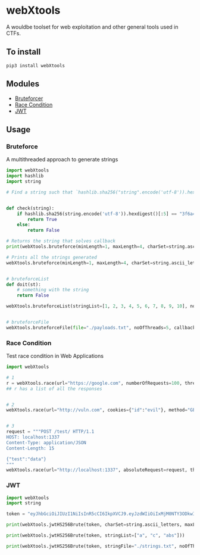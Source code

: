 # webXtools

A wouldbe toolset for web exploitation and other general tools used in CTFs. 

## To install

`pip3 install webXtools`


## Modules

* [Bruteforcer](#bruteforce)
* [Race Condition](#race-condition)
* [JWT](#jwt)

## Usage

### Bruteforce
A multithreaded approach to generate strings

```py
import webXtools
import hashlib
import string

# Find a string such that `hashlib.sha256("string".encode('utf-8')).hexdigest()[:5]` returns `3f6ac`


def check(string):
    if hashlib.sha256(string.encode('utf-8')).hexdigest()[:5] == "3f6a4":
        return True
    else:
        return False

# Returns the string that solves callback
print(webXtools.bruteforce(minLength=1, maxLength=4, charSet=string.ascii_letters+string.digits, noOfThreads=4, callback=check))

# Prints all the strings generated
webXtools.bruteforce(minLength=1, maxLength=4, charSet=string.ascii_letters+string.digits, noOfThreads=4, callback=print)


# bruteforceList
def doit(st):
    # something with the string 
    return False

webXtools.bruteforceList(stringList=[1, 2, 3, 4, 5, 6, 7, 8, 9, 10], noOfThreads=5, callback=doit)


# bruteforceFile
webXtools.bruteforceFile(file="./payloads.txt", noOfThreads=5, callback=check)

```

### Race Condition
Test race condition in Web Applications

```py
import webXtools

# 1
r = webXtools.race(url="https://google.com", numberOfRequests=100, threads=5)
## r has a list of all the responses


# 2
webXtools.race(url="http://vuln.com", cookies={"id":"evil"}, method="GET", headers={"iam":"admin"}, numberOfRequests=200, threads=10)


# 3
request = """POST /test/ HTTP/1.1
HOST: localhost:1337
Content-Type: application/JSON
Content-Length: 15

{"test":"data"}
"""
webXtools.race(url="http://localhost:1337", absoluteRequest=request, threads=5)
```

### JWT

```py
import webXtools
import string

token = "eyJhbGciOiJIUzI1NiIsInR5cCI6IkpXVCJ9.eyJzdWIiOiIxMjM0NTY3ODkwIiwibmFtZSI6IkpvaG4gRG9lIiwiaWF0IjoxNTE2MjM5MDIyfQ.R6zywlgNMEEcoM01FyTd3XY-iODzr-uvpWWw9i8VHho"

print(webXtools.jwtHS256Brute(token, charSet=string.ascii_letters, maxLength=3))

print(webXtools.jwtHS256Brute(token, stringList=["a", "c", "abs"]))

print(webXtools.jwtHS256Brute(token, stringFile="./strings.txt", noOfThreads=10))
```

